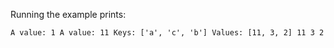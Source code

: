 Running the example prints:

`A value: 1
A value: 11
Keys: ['a', 'c', 'b']
Values: [11, 3, 2]
11
3
2`
